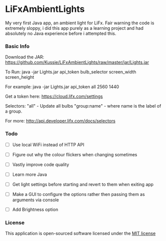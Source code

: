 # LiFxAmbientLights

My very first Java app, an ambient light for LiFx.  Fair warning the code is extremely sloppy, i did this app purely as a learning project and had absolutely no Java experience before i attempted this.

### Basic Info

Download the JAR:
https://github.com/Kussie/LiFxAmbientLights/raw/master/jar/Lights.jar


To Run:
java -jar Lights.jar api_token bulb_selector screen_width screen_height

For example:
java -jar Lights.jar api_token all 2560 1440

Get a token here:
https://cloud.lifx.com/settings

Selectors:
"all" - Update all bulbs
"group:name" - where name is the label of a group.

For more: http://api.developer.lifx.com/docs/selectors

### Todo
 - [ ] Use local WiFi instead of HTTP API
 - [ ] Figure out why the colour flickers when changing sometimes
 - [ ] Vastly improve code quality
 - [ ] Learn more Java
 - [ ] Get light settings before starting and revert to them when exiting app
 - [ ] Make a GUI to configure the options rather then passing them as arguments via console
 - [ ] Add Brightness option


### License

This application is open-sourced software licensed under the [MIT license](http://opensource.org/licenses/MIT)